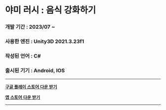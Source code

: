# 야미 러시 : 음식 강화하기
### 개발 기간 : 2023/07 ~
### 사용한 엔진 : Unity3D 2021.3.23f1
### 작성된 언어 : C#
### 출시된 기기 : Android, IOS
-------------
**[구글 플레이 스토어 다운 받기](https://play.google.com/store/apps/details?id=com.whilili.foodtruck)**

**[앱 스토어 다운 받기](https://apps.apple.com/us/app/food-truck-evolution/id6466390705)**

-------------

